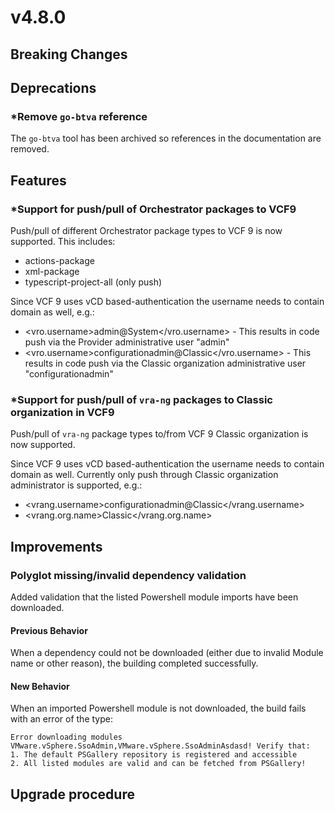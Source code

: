 # v4.8.0

## Breaking Changes


## Deprecations



### *Remove `go-btva` reference

The `go-btva` tool has been archived so references in the documentation are removed.

## Features


### *Support for push/pull of Orchestrator packages to VCF9

Push/pull of different Orchestrator package types to VCF 9 is now supported. This includes:
* actions-package
* xml-package
* typescript-project-all (only push)

Since VCF 9 uses vCD based-authentication the username needs to contain domain as well, e.g.:
* <vro.username>admin@System</vro.username> - This results in code push via the Provider administrative user "admin"
* <vro.username>configurationadmin@Classic</vro.username> - This results in code push via the Classic organization administrative user "configurationadmin"

### *Support for push/pull of `vra-ng` packages to Classic organization in VCF9

Push/pull of `vra-ng` package types to/from VCF 9 Classic organization is now supported.

Since VCF 9 uses vCD based-authentication the username needs to contain domain as well. Currently only push through Classic organization administrator
is supported, e.g.:
* <vrang.username>configurationadmin@Classic</vrang.username>
* <vrang.org.name>Classic</vrang.org.name>

## Improvements


### Polyglot missing/invalid dependency validation

Added validation that the listed Powershell module imports have been downloaded.

#### Previous Behavior

When a dependency could not be downloaded (either due to invalid Module name or other reason), the building completed successfully.

#### New Behavior

When an imported Powershell module is not downloaded, the build fails with an error of the type:

```log
Error downloading modules VMware.vSphere.SsoAdmin,VMware.vSphere.SsoAdminAsdasd! Verify that:
1. The default PSGallery repository is registered and accessible
2. All listed modules are valid and can be fetched from PSGallery!
```

## Upgrade procedure

